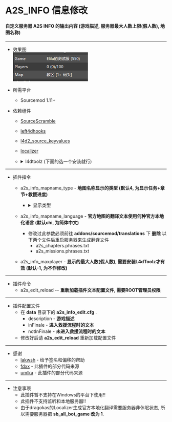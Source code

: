 # A2S_INFO 信息修改
#### 自定义服务器 A2S INFO 的输出内容 (游戏描述, 服务器最大人数上限(假人数), 地图名称)
---
* 效果图
  <br/>![image](Image.png)
* 所需平台
    * Sourcemod 1.11+
* 依赖组件
    * [SourceScramble](https://github.com/nosoop/SMExt-SourceScramble/releases)
    * [left4dhooks](https://forums.alliedmods.net/showthread.php?t=321696)
    * [l4d2_source_keyvalues](https://github.com/fdxx/l4d2_source_keyvalues)
    * [localizer](https://github.com/dragokas/SM-Localizer)
    * <details><summary>l4dtoolz (下面的选一个安装就行)</summary>
    
        * [Accelerator74 版本](https://github.com/accelerator74/l4dtoolz/releases)
        * [lakwsh 版本](https://github.com/lakwsh/l4dtoolz/releases)
            
    </details>
---
* 插件指令
    * a2s_info_mapname_type - **地图名称显示的类型 (默认4, 为显示任务+章节+救援进度)**
        * <details><summary>显示类型</summary>

            * 以官方图 C1M4 为例
                * 1 - 只显示任务名.
                    * 死亡中心
                * 2 - 显示任务+章节.
                    * 死亡中心 [4: 中厅]
                * 3 - 显示任务+救援进度 (非终局下为 类型1 显示).
                    * 死亡中心 - 救援进行中 / 死亡中心 - 救援未进行
                * 4 - 显示任务+章节+救援进度 (非终局下为 类型2 显示)
                    * 死亡中心 [4: 中厅] - 救援进行中 / 死亡中心 [4: 中厅] - 救援未进行
                * 5 - 显示任务+[当前章节/最大章节]
                    * 死亡中心 [4/4]

        </details>
    * a2s_info_mapname_language - **官方地图的翻译文本使用何种官方本地化语言 (默认chi, 为简体中文)**
        * 修改过此参数必须前往 **addons/sourcemod/translations** 下 **删除** 以下两个文件后重启服务器来生成翻译文件
            * a2s_chapters.phrases.txt
            * a2s_missions.phrases.txt
    * a2s_info_maxplayer - **显示的最大人数(假人数), 需要安装L4dToolz才有效 (默认-1, 为不作修改)**
---
* 插件命令
    * a2s_edit_reload -- **重新加载插件文本配置文件, 需要ROOT管理员权限**
---
* 插件配置文件
    * 在 **data** 目录下的 **a2s_info_edit.cfg** .
        * description - **游戏描述**
        * inFinale - **进入救援流程时的文本**
        * notInFinale - **未进入救援流程时的文本**
    * 修改好后请 **a2s_edit_reload** 重新加载配置文件
---
* 感谢
    * [lakwsh](https://github.com/lakwsh) - 给予签名和偏移的帮助
    * [fdxx](https://github.com/fdxx) - 此插件的部分代码来源
    * [umlka](https://github.com/umlka) - 此插件的部分代码来源
---
* 注意事项
    * 此插件暂不支持在Windows的平台下使用!!
    * 此插件不支持监听和本地服务器!!
    * 由于dragokas的Localizer生成官方本地化翻译需要服务器非休眠状态, 所以需要服务器把 **sb_all_bot_game 改为 1**.
